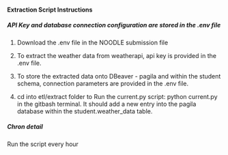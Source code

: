 #### Extraction Script Instructions

##### API Key and database connection configuration are stored in the .env file

1. Download the .env file in the NOODLE submission file

2. To extract the weather data from weatherapi, api key is provided in the .env file.

3. To store the extracted data onto DBeaver - pagila and within the student schema, connection parameters are provided in the .env file.

4. cd into etl/extract folder to Run the current.py script: python current.py in the gitbash terminal. It should add a new entry into the pagila database within the student.weather_data table.


##### Chron detail

Run the script every hour

